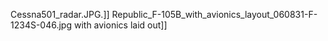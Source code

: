 Cessna501_radar.JPG.]] Republic_F-105B_with_avionics_layout_060831-F-1234S-046.jpg with avionics laid out]]
